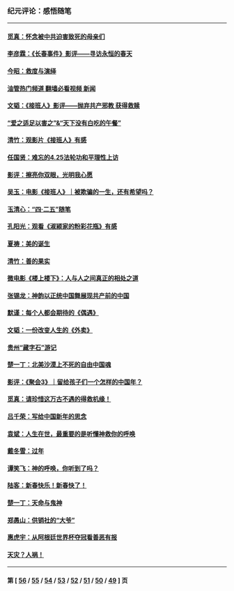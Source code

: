 ### 纪元评论：感悟随笔
---
#### [觅真：怀念被中共迫害致死的母亲们](../../pages/nsc1035/n13997271.md?05160330) 
#### [李彦霖：《长春事件》影评——寻访永恒的春天](../../pages/nsc1035/n13995112.md?05160330) 
#### [今昭：救度与演绎](../../pages/nsc1035/n13992670.md?05160330) 
#### [油管热门频道 翻墙必看视频 新闻](ok?05160330)
#### [文韬：《接班人》影评——抛弃共产邪教 获得救赎](../../pages/nsc1035/n13990160.md?05160330) 
#### [“爱之适足以害之”&“天下没有白吃的午餐”](../../pages/nsc1035/n13988391.md?05160330) 
#### [清竹：观影片《接班人》有感](../../pages/nsc1035/n13983561.md?05160330) 
#### [任国贤：难忘的4.25法轮功和平理性上访](../../pages/nsc1035/n13983482.md?05160330) 
#### [影评：擦亮你双眼，光明我心愿](../../pages/nsc1035/n13982333.md?05160330) 
#### [吴玉：电影《接班人》｜被欺骗的一生，还有希望吗？](../../pages/nsc1035/n13981972.md?05160330) 
#### [玉清心：“四·二五”随笔](../../pages/nsc1035/n13978628.md?05160330) 
#### [孔阳光：观看《淑颍家的粉彩花瓶》有感](../../pages/nsc1035/n13967929.md?05160330) 
#### [夏祷：美的诞生](../../pages/nsc1035/n13962321.md?05160330) 
#### [清竹：善的果实](../../pages/nsc1035/n13963980.md?05160330) 
#### [微电影《楼上楼下》：人与人之间真正的相处之道](../../pages/nsc1035/n13944319.md?05160330) 
#### [张锡龙：神韵以正统中国舞展现共产前的中国](../../pages/nsc1035/n13939727.md?05160330) 
#### [默谨：每个人都会期待的《偶遇》](../../pages/nsc1035/n13939091.md?05160330) 
#### [文韬：一份改变人生的《外卖》](../../pages/nsc1035/n13931822.md?05160330) 
#### [贵州“藏字石”游记](../../pages/nsc1035/n13923310.md?05160330) 
#### [楚一丁：北美沙漠上不死的自由中国魂](../../pages/nsc1035/n13921879.md?05160330) 
#### [影评：《聚会3》｜留给孩子们一个怎样的中国年？](../../pages/nsc1035/n13919652.md?05160330) 
#### [觅真：请珍惜这万古不遇的得救机缘！](../../pages/nsc1035/n13917157.md?05160330) 
#### [吕千荣：写给中国新年的思念](../../pages/nsc1035/n13915103.md?05160330) 
#### [袁斌：人生在世，最重要的是听懂神救你的呼唤](../../pages/nsc1035/n13914636.md?05160330) 
#### [戴冬雪：过年](../../pages/nsc1035/n13913311.md?05160330) 
#### [谭笑飞：神的呼唤，你听到了吗？](../../pages/nsc1035/n13912603.md?05160330) 
#### [陆客：新春快乐！新春快了！](../../pages/nsc1035/n13911771.md?05160330) 
#### [楚一丁：天命与鬼神](../../pages/nsc1035/n13904371.md?05160330) 
#### [郑愚山：供销社的“大爷”](../../pages/nsc1035/n13904409.md?05160330) 
#### [惠虎宇：从阿根廷世界杯夺冠看善恶有报](../../pages/nsc1035/n13889438.md?05160330) 
#### [天灾？人祸！](../../pages/nsc1035/n13900104.md?05160330) 

---
#### 第 [ [56](./56.md?05160330) / [55](./55.md?05160330) / [54](./54.md?05160330) / [53](./53.md?05160330) / [52](./52.md?05160330) / [51](./51.md?05160330) / [50](./50.md?05160330) / [49](./49.md?05160330) ] 页
